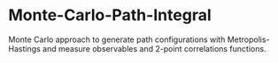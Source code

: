 # Monte-Carlo-Path-Integral
Monte Carlo approach to generate path configurations with Metropolis-Hastings and measure observables and 2-point correlations functions.
